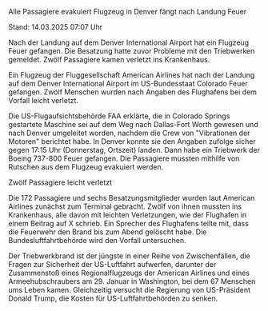 
Alle Passagiere evakuiert
Flugzeug in Denver fängt nach Landung Feuer


Stand: 14.03.2025 07:07 Uhr


Nach der Landung auf dem Denver International Airport hat ein Flugzeug Feuer gefangen. Die Besatzung hatte zuvor Probleme mit den Triebwerken gemeldet. Zwölf Passagiere kamen verletzt ins Krankenhaus.



Ein Flugzeug der Fluggesellschaft American Airlines hat nach der Landung auf dem Denver International Airport im US-Bundesstaat Colorado Feuer gefangen. Zwölf Menschen wurden nach Angaben des Flughafens bei dem Vorfall leicht verletzt.


Die US-Flugaufsichtsbehörde FAA erklärte, die in Colorado Springs gestartete Maschine sei auf dem Weg nach Dallas-Fort Worth gewesen und nach Denver umgeleitet worden, nachdem die Crew von "Vibrationen der Motoren" berichtet habe. In Denver konnte sie den Angaben zufolge sicher gegen 17:15 Uhr (Donnerstag, Ortszeit) landen. Dann habe ein Triebwerk der Boeing 737-800 Feuer gefangen. Die Passagiere mussten mithilfe von Rutschen aus dem Flugzeug evakuiert werden.

Zwölf Passagiere leicht verletzt


Die 172 Passagiere und sechs Besatzungsmitglieder wurden laut American Airlines zunächst zum Terminal gebracht. Zwölf von ihnen mussten ins Krankenhaus, alle davon mit leichten Verletzungen, wie der Flughafen in einem Beitrag auf X schrieb. Ein Sprecher des Flughafens teilte mit, dass die Feuerwehr den Brand bis zum Abend gelöscht habe. Die Bundesluftfahrtbehörde wird den Vorfall untersuchen.


Der Triebwerkbrand ist der jüngste in einer Reihe von Zwischenfällen, die Fragen zur Sicherheit der US-Luftfahrt aufwerfen, darunter der Zusammenstoß eines Regionalflugzeugs der American Airlines und eines Armeehubschraubers am 29. Januar in Washington, bei dem 67 Menschen ums Leben kamen. Gleichzeitig versucht die Regierung von US-Präsident Donald Trump, die Kosten für US-Luftfahrtbehörden zu senken.

